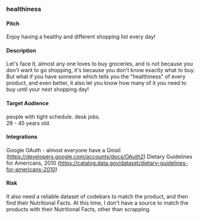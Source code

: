 ### healthiness

#### Pitch
Enjoy having a healthy and different shopping list every day!

#### Description

Let's face it, almost any one loves to buy groceries, and is not because you don't want to go shopping, it's
because you don't know exactly what to buy. But what if you have someone which tells you the "healthiness"
of every product, and even better, it also let you know how many of it you need to buy until your next
shopping day!

#### Target Audience
people with tight schedule.
desk jobs.  
28 - 45 years old.  

#### Integrations
Google OAuth - almost everyone have a Gmail (https://developers.google.com/accounts/docs/OAuth2)
Dietary Guidelines for Americans, 2010 (https://catalog.data.gov/dataset/dietary-guidelines-for-americans-2010)

#### Risk
It also need a reliable dataset of codebars to match the product, and then find their Nutritional Facts.
At this time, I don't have a source to match the products with their Nutritional Facts, other than scrapping.
